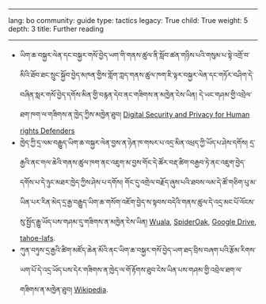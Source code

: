 

---

lang: bo
community: guide
type: tactics
legacy: True
child: True
weight: 5
depth: 3
title: Further reading

---

- ཡིག་ཆ་བསྐྱར་ལེན་དང་བསྐྱར་གསོ་བྱེད་ཡག་གི་གནས་ཚུལ་ནི་སློབ་ཚན་གཉིས་པའི་གསུམ་པ་སྟེ་འགྲོ་བ་མིའི་ཐོབ་ཐང་སྲུང་སྐྱོབ་བྱེད་མཁན་གྱིས་གློག་ཀླད་གནས་ཚུལ་ཁག་ཇི་ལྟར་བསྐྱར་ལེན་དང་གཏོར་བཤིག་དེ་བཞིན་སླར་གསོ་བྱེད་དགོས་མིན་གྱི་བརྙན་དེབ་ནང་གཟིགས་ན་མཁྱེན་ངེས་ཡིན། དེ་ཡང་གཤམ་གྱི་འབྲེལ་ཐག་ཁག་ལ་གཟིགས་ན་ཁྱེད་ཀྱིས་མཁྱེན་ཐུབ། [Digital Security and Privacy for Human rights Defenders](http://www.frontlinedefenders.org/esecman) 
- ཁྱེད་ཀྱི་དྲ་ལམ་བརྒྱུད་ཡིག་ཆ་བསྐྱར་ལེན་བྱས་ན་ཉེན་ཁ་གསར་པ་འདྲ་མིན་འཕྲད་ཀྱི་ཡོད་པ་ཤེས་དགོས། དྲ་རྒྱའི་ནང་གལ་ཆེའི་གནས་ཚུལ་ཁག་ནང་འཇུག་མ་བྱས་གོང་དེ་ཚོར་བརྡ་ཚིག་བརྒྱབ་ཏེ་ནང་འཇུག་བྱེད་དགོས་པ་དེ་ཉུང་མཐར་ཁྱེད་ཀྱིས་ཤེས་པ་དགོས། གོང་དུ་འགྲེལ་བརྗོད་ཞུས་པའི་ཐབས་ལམ་དེ་ཚོ་གཅིག་པུ་མ་ཡིན་པར་རིན་མེད་དྲ་རྒྱ་བརྒྱུད་ཡིག་ཆ་གསོག་འཇོག་བྱེད་ས་སྟབས་བདེའི་གནས་ཚུལ་དེ་འདྲ་མང་པོ་ལོངས་སུ་སྤྱོད་རྒྱུ་ཡོད་པས་གཤམ་དུ་གཟིགས་ན་མཁྱེན་ངེས་ཡིན། [Wuala](https://www.wuala.com/), [SpiderOak](https://spideroak.com/), [Google Drive](https://drive.google.com/start), [tahoe-lafs](https://tahoe-lafs.org/trac/tahoe-lafs). 
- ཀུན་བཏུས་དྲ་རྒྱའི་ཚིག་མཛོད་ཆེན་མོའི་ནང་ཡིག་ཆ་བསྐྱར་གསོ་བྱེད་ཡག་ཐད་བྲིས་བཞག་པའི་རྩོམ་རིགས་ཡག་པོ་དེ་འདྲ་ཡོད་པས་དེར་གཟིགས་ན་ཁྱེད་ལ་གོ་རྟོགས་ཐུབ་ངེས་ཡིན་པས་གཤམ་གྱི་འབྲེལ་ཐག་ལ་གཟིགས་ན་མཁྱེན་ཐུབ། [Wikipedia](http://en.wikipedia.org/wiki/Data_recovery).


